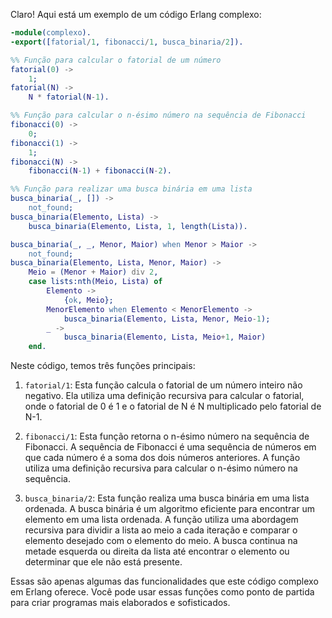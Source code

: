 Claro! Aqui está um exemplo de um código Erlang complexo:

```erlang
-module(complexo).
-export([fatorial/1, fibonacci/1, busca_binaria/2]).

%% Função para calcular o fatorial de um número
fatorial(0) ->
    1;
fatorial(N) ->
    N * fatorial(N-1).

%% Função para calcular o n-ésimo número na sequência de Fibonacci
fibonacci(0) ->
    0;
fibonacci(1) ->
    1;
fibonacci(N) ->
    fibonacci(N-1) + fibonacci(N-2).

%% Função para realizar uma busca binária em uma lista
busca_binaria(_, []) ->
    not_found;
busca_binaria(Elemento, Lista) ->
    busca_binaria(Elemento, Lista, 1, length(Lista)).

busca_binaria(_, _, Menor, Maior) when Menor > Maior ->
    not_found;
busca_binaria(Elemento, Lista, Menor, Maior) ->
    Meio = (Menor + Maior) div 2,
    case lists:nth(Meio, Lista) of
        Elemento ->
            {ok, Meio};
        MenorElemento when Elemento < MenorElemento ->
            busca_binaria(Elemento, Lista, Menor, Meio-1);
        _ ->
            busca_binaria(Elemento, Lista, Meio+1, Maior)
    end.
```

Neste código, temos três funções principais:

1. `fatorial/1`: Esta função calcula o fatorial de um número inteiro não negativo. Ela utiliza uma definição recursiva para calcular o fatorial, onde o fatorial de 0 é 1 e o fatorial de N é N multiplicado pelo fatorial de N-1.

2. `fibonacci/1`: Esta função retorna o n-ésimo número na sequência de Fibonacci. A sequência de Fibonacci é uma sequência de números em que cada número é a soma dos dois números anteriores. A função utiliza uma definição recursiva para calcular o n-ésimo número na sequência.

3. `busca_binaria/2`: Esta função realiza uma busca binária em uma lista ordenada. A busca binária é um algoritmo eficiente para encontrar um elemento em uma lista ordenada. A função utiliza uma abordagem recursiva para dividir a lista ao meio a cada iteração e comparar o elemento desejado com o elemento do meio. A busca continua na metade esquerda ou direita da lista até encontrar o elemento ou determinar que ele não está presente.

Essas são apenas algumas das funcionalidades que este código complexo em Erlang oferece. Você pode usar essas funções como ponto de partida para criar programas mais elaborados e sofisticados.